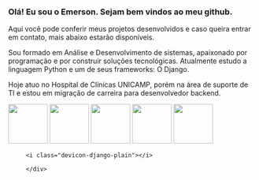 ### Olá! Eu sou o Emerson. Sejam bem vindos ao meu github.
Aqui você pode conferir meus projetos desenvolvidos e caso queira entrar em contato, mais abaixo estarão disponíveis.

Sou formado em Análise e Desenvolvimento de sistemas, apaixonado por programação e por construir soluções tecnológicas. 
Atualmente estudo a linguagem Python e um de seus frameworks: O Django.

Hoje atuo no Hospital de Clínicas UNICAMP, porém na área de suporte de TI e estou em migração de carreira para desenvolvedor backend. 
<body>      
         <div>
         <img src="https://cdn.jsdelivr.net/gh/devicons/devicon/icons/linux/linux-original.svg" style="height: 80px; widith: 80px;"/>
         <img src="https://cdn.jsdelivr.net/gh/devicons/devicon/icons/python/python-original.svg" style="height: 80px; widith: 80px;"/>
         <img src="https://cdn.jsdelivr.net/gh/devicons/devicon/icons/django/django-plain.svg" style="height: 80px; widith: 80px;"/>       
         <img src="https://cdn.jsdelivr.net/gh/devicons/devicon/icons/html5/html5-original.svg" style="height: 80px; widith: 80px;"/>  
         <img src="https://cdn.jsdelivr.net/gh/devicons/devicon/icons/css3/css3-original.svg" style="height: 80px; widith: 80px;" />
          
         <i class="devicon-django-plain"></i>
          
         </div>          
</body>
